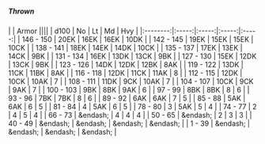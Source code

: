 ##### Thrown

|      | Armor ||||
| d100 | No | Lt | Md | Hvy |
|:--------:|:-----:|:-----:|:-----:|:-----:|
| 146 - 150 | 20EK | 16EK | 16EK | 10DK |
| 142 - 145 | 19EK | 15EK | 15EK | 10CK |
| 138 - 141 | 18EK | 14EK | 14DK | 10CK |
| 135 - 137 | 17EK | 13EK | 14CK | 9BK |
| 131 - 134 | 16EK | 13DK | 13CK | 9BK |
| 127 - 130 | 15EK | 12DK | 13CK | 9BK |
| 123 - 126 | 14DK | 12DK | 12BK | 8AK |
| 119 - 122 | 13DK | 11CK | 11BK | 8AK |
| 116 - 118 | 12DK | 11CK | 11AK | 8 |
| 112 - 115 | 12DK | 10CK | 10AK | 7 |
| 108 - 111 | 11DK | 9CK | 10AK | 7 |
| 104 - 107 | 10CK | 9CK | 9AK | 7 |
| 100 - 103 | 9BK | 8BK | 9AK | 6 |
| 97 - 99 | 8BK | 8BK | 8 | 6 |
| 93 - 96 | 7BK | 7BK | 8 | 6 |
| 89 - 92 | 6AK | 6AK | 7 | 5 |
| 85 - 88 | 5AK | 6AK | 6 | 5 |
| 81 - 84 | 4 | 5AK | 6 | 5 |
| 78 - 80 | 3 | 5AK | 5 | 4 |
| 74 - 77 | 2 | 4 | 5 | 4 |
| 66 - 73 | &endash;  | 4 | 4 | 4 |
| 50 - 65 | &endash;  | 2 | 3 | 3 |
| 40 - 49 | &endash;  | &endash;  | &endash;  | &endash;  |
| 1 - 39 | &endash;  | &endash;  | &endash;  | &endash;  |


